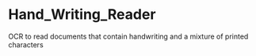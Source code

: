 # Hand_Writing_Reader
 OCR to read documents that contain handwriting and a mixture of printed characters
